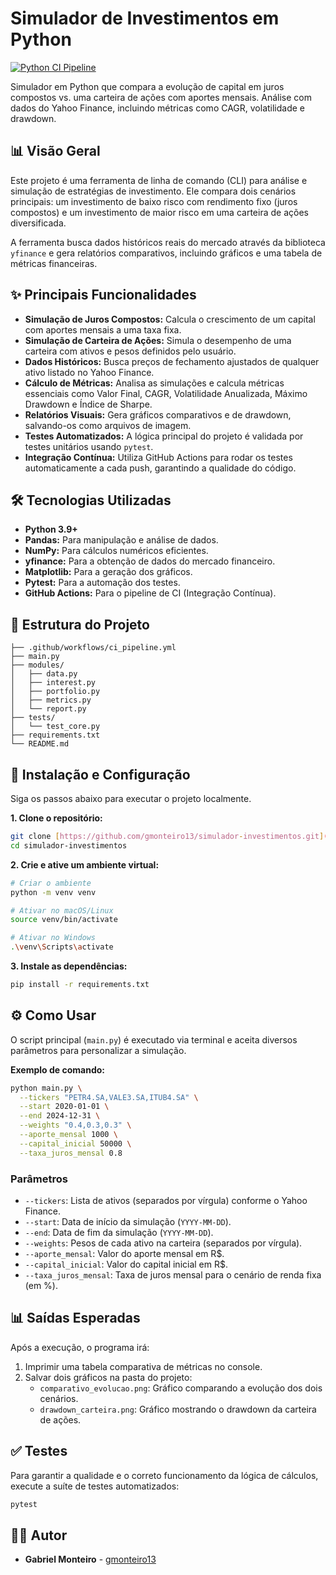 # Simulador de Investimentos em Python

[![Python CI Pipeline](https://github.com/gmonteiro13/simulador-investimentos/actions/workflows/ci_pipeline.yml/badge.svg)](https://github.com/gmonteiro13/simulador-investimentos/actions)

Simulador em Python que compara a evolução de capital em juros compostos vs. uma carteira de ações com aportes mensais. Análise com dados do Yahoo Finance, incluindo métricas como CAGR, volatilidade e drawdown.

## 📊 Visão Geral

Este projeto é uma ferramenta de linha de comando (CLI) para análise e simulação de estratégias de investimento. Ele compara dois cenários principais: um investimento de baixo risco com rendimento fixo (juros compostos) e um investimento de maior risco em uma carteira de ações diversificada.

A ferramenta busca dados históricos reais do mercado através da biblioteca `yfinance` e gera relatórios comparativos, incluindo gráficos e uma tabela de métricas financeiras.

## ✨ Principais Funcionalidades

- **Simulação de Juros Compostos:** Calcula o crescimento de um capital com aportes mensais a uma taxa fixa.
- **Simulação de Carteira de Ações:** Simula o desempenho de uma carteira com ativos e pesos definidos pelo usuário.
- **Dados Históricos:** Busca preços de fechamento ajustados de qualquer ativo listado no Yahoo Finance.
- **Cálculo de Métricas:** Analisa as simulações e calcula métricas essenciais como Valor Final, CAGR, Volatilidade Anualizada, Máximo Drawdown e Índice de Sharpe.
- **Relatórios Visuais:** Gera gráficos comparativos e de drawdown, salvando-os como arquivos de imagem.
- **Testes Automatizados:** A lógica principal do projeto é validada por testes unitários usando `pytest`.
- **Integração Contínua:** Utiliza GitHub Actions para rodar os testes automaticamente a cada push, garantindo a qualidade do código.

## 🛠️ Tecnologias Utilizadas

- **Python 3.9+**
- **Pandas:** Para manipulação e análise de dados.
- **NumPy:** Para cálculos numéricos eficientes.
- **yfinance:** Para a obtenção de dados do mercado financeiro.
- **Matplotlib:** Para a geração dos gráficos.
- **Pytest:** Para a automação dos testes.
- **GitHub Actions:** Para o pipeline de CI (Integração Contínua).

## 📂 Estrutura do Projeto

```
├── .github/workflows/ci_pipeline.yml
├── main.py
├── modules/
│   ├── data.py
│   ├── interest.py
│   ├── portfolio.py
│   ├── metrics.py
│   └── report.py
├── tests/
│   └── test_core.py
├── requirements.txt
└── README.md
```

## 🚀 Instalação e Configuração

Siga os passos abaixo para executar o projeto localmente.

**1. Clone o repositório:**
```bash
git clone [https://github.com/gmonteiro13/simulador-investimentos.git](https://github.com/gmonteiro13/simulador-investimentos.git)
cd simulador-investimentos
```

**2. Crie e ative um ambiente virtual:**
```bash
# Criar o ambiente
python -m venv venv

# Ativar no macOS/Linux
source venv/bin/activate

# Ativar no Windows
.\venv\Scripts\activate
```

**3. Instale as dependências:**
```bash
pip install -r requirements.txt
```

## ⚙️ Como Usar

O script principal (`main.py`) é executado via terminal e aceita diversos parâmetros para personalizar a simulação.

**Exemplo de comando:**
```bash
python main.py \
  --tickers "PETR4.SA,VALE3.SA,ITUB4.SA" \
  --start 2020-01-01 \
  --end 2024-12-31 \
  --weights "0.4,0.3,0.3" \
  --aporte_mensal 1000 \
  --capital_inicial 50000 \
  --taxa_juros_mensal 0.8
```

### Parâmetros

- `--tickers`: Lista de ativos (separados por vírgula) conforme o Yahoo Finance.
- `--start`: Data de início da simulação (`YYYY-MM-DD`).
- `--end`: Data de fim da simulação (`YYYY-MM-DD`).
- `--weights`: Pesos de cada ativo na carteira (separados por vírgula).
- `--aporte_mensal`: Valor do aporte mensal em R$.
- `--capital_inicial`: Valor do capital inicial em R$.
- `--taxa_juros_mensal`: Taxa de juros mensal para o cenário de renda fixa (em %).

## 📊 Saídas Esperadas

Após a execução, o programa irá:
1.  Imprimir uma tabela comparativa de métricas no console.
2.  Salvar dois gráficos na pasta do projeto:
    - `comparativo_evolucao.png`: Gráfico comparando a evolução dos dois cenários.
    - `drawdown_carteira.png`: Gráfico mostrando o drawdown da carteira de ações.

## ✅ Testes

Para garantir a qualidade e o correto funcionamento da lógica de cálculos, execute a suíte de testes automatizados:

```bash
pytest
```

## 👨‍💻 Autor

- **Gabriel Monteiro** - [gmonteiro13](https://github.com/gmonteiro13)